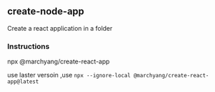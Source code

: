 ## create-node-app

Create a react application in a folder

### Instructions

npx @marchyang/create-react-app

use laster versoin ,use `npx --ignore-local @marchyang/create-react-app@latest`
